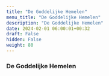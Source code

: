 ```yaml
---
title: "De Goddelijke Hemelen"
menu_title: "De Goddelijke Hemelen"
description: "De Goddelijke Hemelen"
date: 2024-02-01 06:00:01+00:32
draft: False
hidden: False
weight: 80
---
```

### De Goddelijke Hemelen
